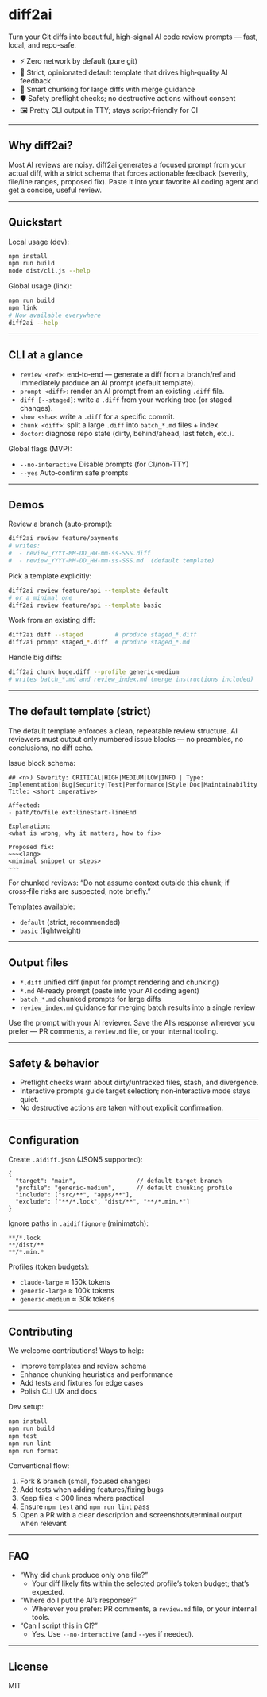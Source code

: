 # diff2ai

Turn your Git diffs into beautiful, high-signal AI code review prompts — fast, local, and repo-safe.

- ⚡️ Zero network by default (pure git)
- 🧠 Strict, opinionated default template that drives high‑quality AI feedback
- 🧩 Smart chunking for large diffs with merge guidance
- 🛡️ Safety preflight checks; no destructive actions without consent
- 🖼️ Pretty CLI output in TTY; stays script‑friendly for CI

---

## Why diff2ai?
Most AI reviews are noisy. diff2ai generates a focused prompt from your actual diff, with a strict schema that forces actionable feedback (severity, file/line ranges, proposed fix). Paste it into your favorite AI coding agent and get a concise, useful review.

---

## Quickstart

Local usage (dev):
```bash
npm install
npm run build
node dist/cli.js --help
```

Global usage (link):
```bash
npm run build
npm link
# Now available everywhere
diff2ai --help
```

---

## CLI at a glance

- `review <ref>`: end‑to‑end — generate a diff from a branch/ref and immediately produce an AI prompt (default template).
- `prompt <diff>`: render an AI prompt from an existing `.diff` file.
- `diff [--staged]`: write a `.diff` from your working tree (or staged changes).
- `show <sha>`: write a `.diff` for a specific commit.
- `chunk <diff>`: split a large `.diff` into `batch_*.md` files + index.
- `doctor`: diagnose repo state (dirty, behind/ahead, last fetch, etc.).

Global flags (MVP):
- `--no-interactive` Disable prompts (for CI/non‑TTY)
- `--yes` Auto‑confirm safe prompts

---

## Demos

Review a branch (auto‑prompt):
```bash
diff2ai review feature/payments
# writes:
#  - review_YYYY-MM-DD_HH-mm-ss-SSS.diff
#  - review_YYYY-MM-DD_HH-mm-ss-SSS.md  (default template)
```

Pick a template explicitly:
```bash
diff2ai review feature/api --template default
# or a minimal one
diff2ai review feature/api --template basic
```

Work from an existing diff:
```bash
diff2ai diff --staged         # produce staged_*.diff
diff2ai prompt staged_*.diff  # produce staged_*.md
```

Handle big diffs:
```bash
diff2ai chunk huge.diff --profile generic-medium
# writes batch_*.md and review_index.md (merge instructions included)
```

---

## The default template (strict)
The default template enforces a clean, repeatable review structure. AI reviewers must output only numbered issue blocks — no preambles, no conclusions, no diff echo.

Issue block schema:
```text
## <n>) Severity: CRITICAL|HIGH|MEDIUM|LOW|INFO | Type: Implementation|Bug|Security|Test|Performance|Style|Doc|Maintainability
Title: <short imperative>

Affected:
- path/to/file.ext:lineStart-lineEnd

Explanation:
<what is wrong, why it matters, how to fix>

Proposed fix:
~~~<lang>
<minimal snippet or steps>
~~~
```

For chunked reviews: “Do not assume context outside this chunk; if cross‑file risks are suspected, note briefly.”

Templates available:
- `default` (strict, recommended)
- `basic` (lightweight)

---

## Output files
- `*.diff` unified diff (input for prompt rendering and chunking)
- `*.md` AI‑ready prompt (paste into your AI coding agent)
- `batch_*.md` chunked prompts for large diffs
- `review_index.md` guidance for merging batch results into a single review

Use the prompt with your AI reviewer. Save the AI’s response wherever you prefer — PR comments, a `review.md` file, or your internal tooling.

---

## Safety & behavior
- Preflight checks warn about dirty/untracked files, stash, and divergence.
- Interactive prompts guide target selection; non‑interactive mode stays quiet.
- No destructive actions are taken without explicit confirmation.

---

## Configuration
Create `.aidiff.json` (JSON5 supported):
```json5
{
  "target": "main",                 // default target branch
  "profile": "generic-medium",      // default chunking profile
  "include": ["src/**", "apps/**"],
  "exclude": ["**/*.lock", "dist/**", "**/*.min.*"]
}
```

Ignore paths in `.aidiffignore` (minimatch):
```
**/*.lock
**/dist/**
**/*.min.*
```

Profiles (token budgets):
- `claude-large` ≈ 150k tokens
- `generic-large` ≈ 100k tokens
- `generic-medium` ≈ 30k tokens

---

## Contributing
We welcome contributions! Ways to help:
- Improve templates and review schema
- Enhance chunking heuristics and performance
- Add tests and fixtures for edge cases
- Polish CLI UX and docs

Dev setup:
```bash
npm install
npm run build
npm test
npm run lint
npm run format
```

Conventional flow:
1. Fork & branch (small, focused changes)
2. Add tests when adding features/fixing bugs
3. Keep files < 300 lines where practical
4. Ensure `npm test` and `npm run lint` pass
5. Open a PR with a clear description and screenshots/terminal output when relevant

---

## FAQ
- “Why did `chunk` produce only one file?”
  - Your diff likely fits within the selected profile’s token budget; that’s expected.
- “Where do I put the AI’s response?”
  - Wherever you prefer: PR comments, a `review.md` file, or your internal tools.
- “Can I script this in CI?”
  - Yes. Use `--no-interactive` (and `--yes` if needed).

---

## License
MIT
